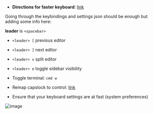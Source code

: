 * **Directions for faster keyboard**: [link](https://vimforvscode.com/enable-key-repeat-vim)

Going through the keybindings and settings json should be enough but adding some info here:

**leader** is `<spacebar>`

* `<leader> [` previous editor
* `<leader> ]` next editor
* `<leader> v` split editor
* `<leader> e` toggle sidebar visibility

* Toggle terminal: `cmd w`
* Remap capslock to control: [link](https://dev.to/andy4thehuynh/vim-tip-remap-caps-lock-to-control-3ih8)

* Ensure that your keyboard settings are at fast (system preferences)

![image](https://user-images.githubusercontent.com/22555088/139585698-956a4554-1fac-4dba-867d-4d6a1508b1ab.png)

